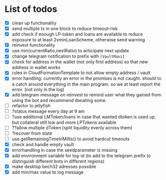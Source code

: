 # List of todos
* [x] clean up functionality
* [X] send multiple tx in one block to reduce timeout-risk
* [X] add check if enough LP-token and loans are available to reduce exposure to at least 2xminLoanScheme, otherwise send warning 
* [X] reinvest functionality
* [X] use min(currentRatio,nextRatio) to anticipate next update
* [X] change telegram notification to prefix with `[VaultMaxi]`
* [X] check for address in the wallet (not only first address) so that new address in wallet works
* [X] rules in CloudFormationTemplate to not allow empty address / vault
* [X] error handling: currently an error in the promises is not caught. should to a catch around everything in the main program. so we at least report the error. (not only in the log)
* [X] add telegram message on reinvest to remind user what they gained from using the bot and recommend donating some.
* [ ] refactor to jellyfish
* [ ] ?status message every day at 9 am
* [ ] ?use additional LMToken/loans in case that wanted dtoken is used up, but collateral still low and more LPTokens available
* [ ] ??allow multiple dToken (split liquidity evenly across them)
* [ ] ?recover from state
* [ ] use getRemainingTimeInMillis() to avoid hardcut timeouts
* [X] check and handle empty vault
* [X] errorhandling in case the seedparameter is missing
* [X] add environment variable for log-id (to add to the telegram prefix to distinguish different bots in different regions)
* [X] make desktop bech32 adresses possible
* [X] add min/max value to log message